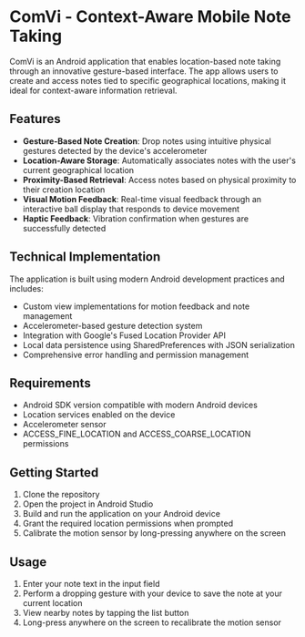 # ComVi - Context-Aware Mobile Note Taking

ComVi is an Android application that enables location-based note taking through an innovative gesture-based interface. The app allows users to create and access notes tied to specific geographical locations, making it ideal for context-aware information retrieval.

## Features

- **Gesture-Based Note Creation**: Drop notes using intuitive physical gestures detected by the device's accelerometer
- **Location-Aware Storage**: Automatically associates notes with the user's current geographical location
- **Proximity-Based Retrieval**: Access notes based on physical proximity to their creation location
- **Visual Motion Feedback**: Real-time visual feedback through an interactive ball display that responds to device movement
- **Haptic Feedback**: Vibration confirmation when gestures are successfully detected

## Technical Implementation

The application is built using modern Android development practices and includes:

- Custom view implementations for motion feedback and note management
- Accelerometer-based gesture detection system
- Integration with Google's Fused Location Provider API
- Local data persistence using SharedPreferences with JSON serialization
- Comprehensive error handling and permission management

## Requirements

- Android SDK version compatible with modern Android devices
- Location services enabled on the device
- Accelerometer sensor
- ACCESS_FINE_LOCATION and ACCESS_COARSE_LOCATION permissions

## Getting Started

1. Clone the repository
2. Open the project in Android Studio
3. Build and run the application on your Android device
4. Grant the required location permissions when prompted
5. Calibrate the motion sensor by long-pressing anywhere on the screen

## Usage

1. Enter your note text in the input field
2. Perform a dropping gesture with your device to save the note at your current location
3. View nearby notes by tapping the list button
4. Long-press anywhere on the screen to recalibrate the motion sensor
